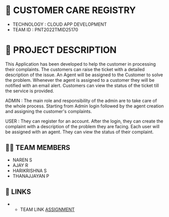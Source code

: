# 🛃 CUSTOMER CARE REGISTRY

- TECHNOLOGY : CLOUD APP DEVELOPMENT
- TEAM ID     : PNT2022TMID25170

# 📒 PROJECT DESCRIPTION

This Application has been developed to help the customer in processing their complaints.  The customers can raise the ticket with a detailed description of the issue.  An Agent will be assigned to the Customer to solve the problem.  Whenever the agent is assigned to a customer they will be notified with an email alert.  Customers can view the status of the ticket till the service is provided.

 ADMIN :
 The main role and responsibility of the admin are to take care of the whole process.  Starting from Admin login followed by the agent creation and assigning the customer's complaints.
 
 USER :
 They can register for an account.  After the login, they can create the complaint with a description of the problem they are facing.  Each user will be assigned with an agent.  They can view the status of their complaint.


## 🧑🏻‍ TEAM MEMBERS

- NAREN S
- AJAY R
- HARIKRISHNA S
- THANAJJAYAN P


## 🔗 LINKS
- - TEAM LINK   [ASSIGNMENT](https://github.com/IBM-EPBL/IBM-Project-55455-1669022101) 



